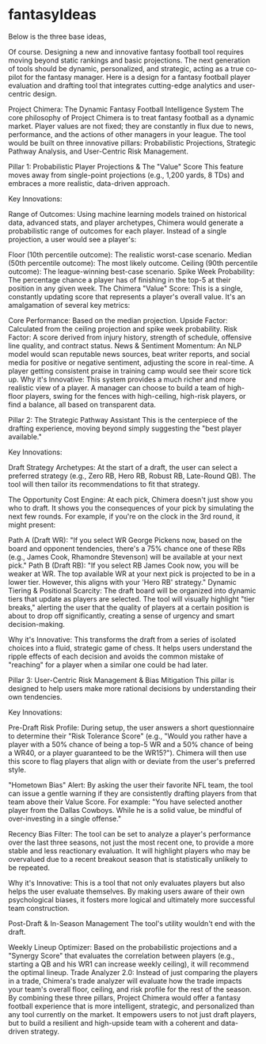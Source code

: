 # fantasyIdeas

Below is the three base ideas, 

Of course. Designing a new and innovative fantasy football tool requires moving beyond static rankings and basic projections. The next generation of tools should be dynamic, personalized, and strategic, acting as a true co-pilot for the fantasy manager. Here is a design for a fantasy football player evaluation and drafting tool that integrates cutting-edge analytics and user-centric design.

Project Chimera: The Dynamic Fantasy Football Intelligence System
The core philosophy of Project Chimera is to treat fantasy football as a dynamic market. Player values are not fixed; they are constantly in flux due to news, performance, and the actions of other managers in your league. The tool would be built on three innovative pillars: Probabilistic Projections, Strategic Pathway Analysis, and User-Centric Risk Management.

Pillar 1: Probabilistic Player Projections & The "Value" Score
This feature moves away from single-point projections (e.g., 1,200 yards, 8 TDs) and embraces a more realistic, data-driven approach.

Key Innovations:

Range of Outcomes: Using machine learning models trained on historical data, advanced stats, and player archetypes, Chimera would generate a probabilistic range of outcomes for each player. Instead of a single projection, a user would see a player's:

Floor (10th percentile outcome): The realistic worst-case scenario.
Median (50th percentile outcome): The most likely outcome.
Ceiling (90th percentile outcome): The league-winning best-case scenario.
Spike Week Probability: The percentage chance a player has of finishing in the top-5 at their position in any given week.
The Chimera "Value" Score: This is a single, constantly updating score that represents a player's overall value. It's an amalgamation of several key metrics:

Core Performance: Based on the median projection.
Upside Factor: Calculated from the ceiling projection and spike week probability.
Risk Factor: A score derived from injury history, strength of schedule, offensive line quality, and contract status.
News & Sentiment Momentum: An NLP model would scan reputable news sources, beat writer reports, and social media for positive or negative sentiment, adjusting the score in real-time. A player getting consistent praise in training camp would see their score tick up.
Why it's Innovative: This system provides a much richer and more realistic view of a player. A manager can choose to build a team of high-floor players, swing for the fences with high-ceiling, high-risk players, or find a balance, all based on transparent data.

Pillar 2: The Strategic Pathway Assistant
This is the centerpiece of the drafting experience, moving beyond simply suggesting the "best player available."

Key Innovations:

Draft Strategy Archetypes: At the start of a draft, the user can select a preferred strategy (e.g., Zero RB, Hero RB, Robust RB, Late-Round QB). The tool will then tailor its recommendations to fit that strategy.

The Opportunity Cost Engine: At each pick, Chimera doesn't just show you who to draft. It shows you the consequences of your pick by simulating the next few rounds. For example, if you're on the clock in the 3rd round, it might present:

Path A (Draft WR): "If you select WR George Pickens now, based on the board and opponent tendencies, there's a 75% chance one of these RBs (e.g., James Cook, Rhamondre Stevenson) will be available at your next pick."
Path B (Draft RB): "If you select RB James Cook now, you will be weaker at WR. The top available WR at your next pick is projected to be in a lower tier. However, this aligns with your 'Hero RB' strategy."
Dynamic Tiering & Positional Scarcity: The draft board will be organized into dynamic tiers that update as players are selected. The tool will visually highlight "tier breaks," alerting the user that the quality of players at a certain position is about to drop off significantly, creating a sense of urgency and smart decision-making.

Why it's Innovative: This transforms the draft from a series of isolated choices into a fluid, strategic game of chess. It helps users understand the ripple effects of each decision and avoids the common mistake of "reaching" for a player when a similar one could be had later.

Pillar 3: User-Centric Risk Management & Bias Mitigation
This pillar is designed to help users make more rational decisions by understanding their own tendencies.

Key Innovations:

Pre-Draft Risk Profile: During setup, the user answers a short questionnaire to determine their "Risk Tolerance Score" (e.g., "Would you rather have a player with a 50% chance of being a top-5 WR and a 50% chance of being a WR40, or a player guaranteed to be the WR15?"). Chimera will then use this score to flag players that align with or deviate from the user's preferred style.

"Hometown Bias" Alert: By asking the user their favorite NFL team, the tool can issue a gentle warning if they are consistently drafting players from that team above their Value Score. For example: "You have selected another player from the Dallas Cowboys. While he is a solid value, be mindful of over-investing in a single offense."

Recency Bias Filter: The tool can be set to analyze a player's performance over the last three seasons, not just the most recent one, to provide a more stable and less reactionary evaluation. It will highlight players who may be overvalued due to a recent breakout season that is statistically unlikely to be repeated.

Why it's Innovative: This is a tool that not only evaluates players but also helps the user evaluate themselves. By making users aware of their own psychological biases, it fosters more logical and ultimately more successful team construction.

Post-Draft & In-Season Management
The tool's utility wouldn't end with the draft.

Weekly Lineup Optimizer: Based on the probabilistic projections and a "Synergy Score" that evaluates the correlation between players (e.g., starting a QB and his WR1 can increase weekly ceiling), it will recommend the optimal lineup.
Trade Analyzer 2.0: Instead of just comparing the players in a trade, Chimera's trade analyzer will evaluate how the trade impacts your team's overall floor, ceiling, and risk profile for the rest of the season.
By combining these three pillars, Project Chimera would offer a fantasy football experience that is more intelligent, strategic, and personalized than any tool currently on the market. It empowers users to not just draft players, but to build a resilient and high-upside team with a coherent and data-driven strategy.